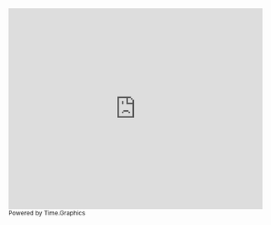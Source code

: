 <iframe width="100%" height="400" src="https://time.graphics/embed?v=1&id=278537" frameborder="0" allowfullscreen></iframe>
<div><a  style="font-size: 12px; text-decoration: none;" title="Powered by Time.Graphics" href="https://time.graphics">Powered by Time.Graphics</a></div>